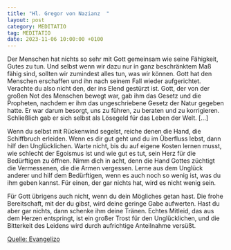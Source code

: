 ```yaml
---
title: "Hl. Gregor von Nazianz  "
layout: post
category: MEDITATIO
tag: MEDITATIO
date: 2023-11-06 10:00:00 +0100
---
```

Der Menschen hat nichts so sehr mit Gott gemeinsam wie seine Fähigkeit, Gutes zu tun. Und selbst wenn wir dazu nur in ganz beschränktem Maß fähig sind, sollten wir zumindest alles tun, was wir können. Gott hat den Menschen erschaffen und ihn nach seinem Fall wieder aufgerichtet. Verachte du also nicht den, der ins Elend gestürzt ist.<!--more--> Gott, der von der großen Not des Menschen bewegt war, gab ihm das Gesetz und die Propheten, nachdem er ihm das ungeschriebene Gesetz der Natur gegeben hatte. Er war darum besorgt, uns zu führen, zu beraten und zu korrigieren. Schließlich gab er sich selbst als Lösegeld für das Leben der Welt. […]

Wenn du selbst mit Rückenwind segelst, reiche denen die Hand, die Schiffbruch erleiden. Wenn es dir gut geht und du im Überfluss lebst, dann hilf den Unglücklichen. Warte nicht, bis du auf eigene Kosten lernen musst, wie schlecht der Egoismus ist und wie gut es tut, sein Herz für die Bedürftigen zu öffnen. Nimm dich in acht, denn die Hand Gottes züchtigt die Vermessenen, die die Armen vergessen. Lerne aus dem Unglück anderer und hilf dem Bedürftigen, wenn es auch noch so wenig ist, was du ihm geben kannst. Für einen, der gar nichts hat, wird es nicht wenig sein.

Für Gott übrigens auch nicht, wenn du dein Mögliches getan hast. Die frohe Bereitschaft, mit der du gibst, wird deine geringe Gabe aufwerten. Hast du aber gar nichts, dann schenke ihm deine Tränen. Echtes Mitleid, das aus dem Herzen entspringt, ist ein großer Trost für den Unglücklichen, und die Bitterkeit des Leidens wird durch aufrichtige Anteilnahme versüßt.

[Quelle: Evangelizo](https://evangeliumtagfuertag.org/DE/gospel)